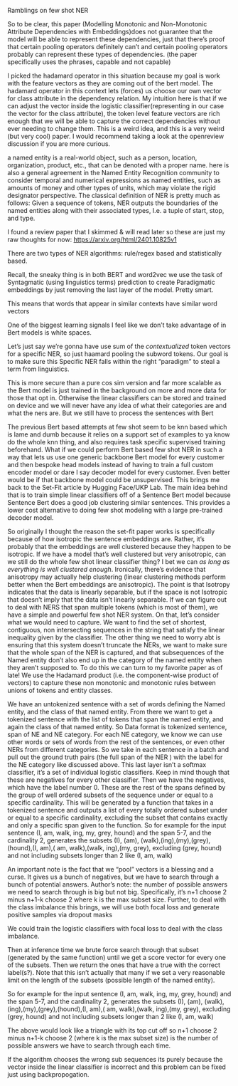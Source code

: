 Ramblings on few shot NER

So to be clear, this paper (Modelling Monotonic and Non-Monotonic Attribute
Dependencies with Embeddings)does not guarantee that the model will be able to represent these dependencies, just that there’s proof that certain pooling operators definitely can’t and certain pooling operators probably can represent these types of dependencies. (the paper specifically uses the phrases, capable and not capable)

I picked the hadamard operator in this situation because my goal is work with the feature vectors as they are coming out of the bert model. The hadamard operator in this context lets (forces) us choose our own vector for class attribute in the dependency relation. My intuition here is that if we can adjust the vector inside the logistic classifier(representing in our case the vector for the class attribute), the token level feature vectors are rich enough that we will be able to capture the correct dependencies without ever needing to change them. This is a weird idea, and this is a very weird (but very cool) paper. I would recommend taking a look at the openreview discussion if you are more curious.

a named entity is a real-world object, such as a person, location, organization, product, etc., that can be denoted with a proper name. here is also a general agreement in the Named Entity Recognition community to consider temporal and numerical expressions as named entities, such as amounts of money and other types of units, which may violate the rigid designator perspective. The classical definition of NER is pretty much as follows: Given a sequence of tokens, NER outputs the boundaries of the named entities along with their associated types, I.e. a tuple of start, stop, and type.

I found a review paper that I skimmed & will read later so these are just my raw thoughts for now:
https://arxiv.org/html/2401.10825v1

There are two types of NER algorithms: rule/regex based and statistically based.

Recall, the sneaky thing is in both BERT and word2vec we use the task of Syntagmatic (using linguistics terms) prediction to create Paradigmatic embeddings by just removing the last layer of the model. Pretty smart.

This means that words that appear in similar contexts have similar word vectors

One of the biggest learning signals I feel like we don’t take advantage of in Bert models is white spaces.

Let’s just say we’re gonna have use sum of the *contextualized* token vectors for a specific NER, so just haamard pooling the subword tokens. Our goal is to make sure this Specific NER falls within the right “paradigm” to steal a term from linguistics.

This is more secure than a pure cos sim version and far more scalable as the Bert model is just trained in the background on more and more data for those that opt in.
Otherwise the linear classifiers can be stored and trained on device and we will never have any idea of what their categories are and what the ners are. But we still have to process the sentences with Bert

The previous Bert based attempts at few shot seem to be knn based which is lame and dumb because it relies on a support set of examples to ya know do the whole knn thing, and also requires task specific supervised training beforehand. What if we could perform Bert based few shot NER in such a way that lets us use one generic backbone Bert model for every customer and then bespoke head models  instead of having to train a full custom encoder model or dare I say decoder model for every customer. Even better would be if that backbone model could be unsupervised.  This brings me back to the Set-Fit article by Hugging Face/UKP Lab. The main idea behind that is to train simple linear classifiers off of a Sentence Bert model because Sentence Bert does a good job clustering similar sentences. This provides a lower cost alternative to doing few shot modeling with a large pre-trained decoder model.

So originally I thought the reason the set-fit paper works is specifically because of how isotropic the sentence embeddings are. Rather, it’s probably that the embeddings are well clustered because they happen to be isotropic. If we have a model that’s well clustered but very anisotropic, can we still do the whole few shot linear classifier thing? I bet we can *as long as everything is well clustered enough*. Ironically, there’s evidence that anisotropy may actually help clustering (linear clustering methods perform better when the Bert embeddings are anisotropic). The point is that Isotropy indicates that the data is linearly separable, but if the space is not Isotropic that doesn’t imply that the data isn’t linearly separable. If we can figure out to deal with NERS that span multiple tokens (which is most of them), we have a simple and powerful few shot NER system.
On that, let’s consider what we would need to capture. We want to find the set of shortest, contiguous, non intersecting sequences in the string that satisfy the linear inequality given by the classifier. The other thing we need to worry abt is ensuring that this system doesn’t truncate the NERs, we want to make sure that the whole span of the NER is captured, and that subsequences of the Named entity don’t also end up in the category of the named entity when they aren’t supposed to. To do this we can turn to my favorite paper as of late! We use the Hadamard product (i.e. the component-wise product of vectors) to capture these non monotonic and monotonic rules between unions of tokens and entity classes.

We have an untokenized sentence with a set of words defining the Named entity, and the class of that named entity. From there we want to get a tokenized sentence with the list of tokens that span the named entity, and again the class of that named entity. So Data format is tokenized sentence, span of NE and NE category. For each NE category, we know we can use other words or sets of words from the rest of the sentences, or even other NERs from different categories. So we take in each sentence in a batch and pull out the ground truth pairs (the full span of the NER ) with the label for the NE category like discussed above. This last layer isn’t a softmax classifier, it’s a set of individual logistic classifiers. Keep in mind though that these are negatives for every other classifier. Then we have the negatives, which have the label number 0. These are the rest of the spans defined by the group of well ordered subsets of the sequence under or equal to a specific cardinality. This will be generated by a function that takes in a tokenized sentence and outputs a list of every totally ordered subset under or equal to a specific cardinality, excluding the subset that contains exactly and only a specific span given to the function. So for example for the input sentence (I, am, walk, ing, my, grey, hound) and the span 5-7, and the cardinality 2, generates the subsets (I), (am), (walk),(ing),(my),(grey),(hound),(I, am),( am, walk),(walk, ing),(my, grey), excluding (grey, hound) and not including subsets longer than 2 like (I, am, walk)

 An important note is the fact that we “pool” vectors is a blessing and a curse. It gives us a bunch of negatives, but we have to search through a bunch of potential answers. Author’s note: the number of possible answers we need to search through is big but not big. Specifically, it’s n+1 choose 2 minus n+1-k choose 2 where k is the max subset size.
Further, to deal with the class imbalance this brings, we will use both focal loss and generate positive samples via dropout masks

We could train the logistic classifiers with focal loss to deal with the class imbalance.

Then at inference time we brute force search through that subset (generated by the same function) until we get a score vector for every one of the subsets. Then we return the ones that have a true with the correct label(s?). Note that this isn’t actually that many if we set a very reasonable limit on the length of the subsets (possible length of the named entity).

So for example for the input sentence (I, am, walk, ing, my, grey, hound) and the span 5-7, and the cardinality 2, generates the subsets (I), (am), (walk),(ing),(my),(grey),(hound),(I, am),( am, walk),(walk, ing),(my, grey), excluding (grey, hound) and not including subsets longer than 2 like (I, am, walk)

The above would look like a triangle with its top cut off so n+1 choose 2 minus n+1-k choose 2 (where k is the max subset size) is the number of possible answers we have to search through each time.

If the algorithm chooses the wrong sub sequences its purely because the vector inside the linear classifier is incorrect and this problem can be fixed just using backpropogation.
